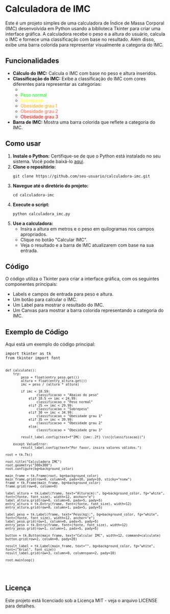 <!DOCTYPE html>
<html lang="pt-BR">
<head>
    <meta charset="UTF-8">
    <meta name="viewport" content="width=device-width, initial-scale=1.0">
</head>
<body>

<h1>Calculadora de IMC</h1>
<p>Este é um projeto simples de uma calculadora de Índice de Massa Corporal (IMC) desenvolvida em Python usando a biblioteca Tkinter para criar uma interface gráfica. A calculadora recebe o peso e a altura do usuário, calcula o IMC e fornece uma classificação com base no resultado. Além disso, exibe uma barra colorida para representar visualmente a categoria do IMC.</p>

<h2>Funcionalidades</h2>
<ul>
    <li><strong>Cálculo do IMC:</strong> Calcula o IMC com base no peso e altura inseridos.</li>
    <li><strong>Classificação do IMC:</strong> Exibe a classificação do IMC com cores diferentes para representar as categorias:
        <ul>
            <li><span style="color:white;">Abaixo do peso</span></li>
            <li><span style="color:#00FF00;">Peso normal</span></li>
            <li><span style="color:#FFFF00;">Sobrepeso</span></li>
            <li><span style="color:#FFA500;">Obesidade grau 1</span></li>
            <li><span style="color:#FF6347;">Obesidade grau 2</span></li>
            <li><span style="color:#ff0000;">Obesidade grau 3</span></li>
        </ul>
    </li>
    <li><strong>Barra de IMC:</strong> Mostra uma barra colorida que reflete a categoria do IMC.</li>
</ul>

<h2>Como usar</h2>
<ol>
    <li><strong>Instale o Python:</strong> Certifique-se de que o Python está instalado no seu sistema. Você pode baixá-lo <a href="https://www.python.org/downloads/" target="_blank">aqui</a>.</li>
    <li><strong>Clone o repositório:</strong>
        <pre><code>git clone https://github.com/seu-usuario/calculadora-imc.git</code></pre>
    </li>
    <li><strong>Navegue até o diretório do projeto:</strong>
        <pre><code>cd calculadora-imc</code></pre>
    </li>
    <li><strong>Execute o script:</strong>
        <pre><code>python calculadora_imc.py</code></pre>
    </li>
    <li><strong>Use a calculadora:</strong> 
        <ul>
            <li>Insira a altura em metros e o peso em quilogramas nos campos apropriados.</li>
            <li>Clique no botão "Calcular IMC".</li>
            <li>Veja o resultado e a barra de IMC atualizarem com base na sua entrada.</li>
        </ul>
    </li>
</ol>

<h2>Código</h2>
<p>O código utiliza o Tkinter para criar a interface gráfica, com os seguintes componentes principais:</p>
<ul>
    <li>Labels e campos de entrada para peso e altura.</li>
    <li>Um botão para calcular o IMC.</li>
    <li>Um Label para mostrar o resultado do IMC.</li>
    <li>Um Canvas para mostrar a barra colorida representando a categoria do IMC.</li>
</ul>

<h2>Exemplo de Código</h2>
<p>Aqui está um exemplo do código principal:</p>
<pre class="code-example">
<code>import tkinter as tk
from tkinter import font
		
	def calculate():
		try:
			peso = float(entry_peso.get())
			altura = float(entry_altura.get())
			imc = peso / (altura * altura)
			
			if imc < 18.59:
		            classificacao = "Abaixo do peso"
		        elif 18.5 <= imc < 24.99:
		            classificacao = "Peso normal"
		        elif 25 <= imc < 29.99:
		            classificacao = "Sobrepeso"
		        elif 30 <= imc < 34.99:
		            classificacao = "Obesidade grau 1"
		        elif 35 <= imc < 39.99:
		            classificacao = "Obesidade grau 2"
		        else:
		            classificacao = "Obesidade grau 3"
			
			result_label.config(text=f"IMC: {imc:.2f} \\n({classificacao})")
			
		except ValueError:
			result_label.config(text="Por favor, insira valores válidos.")
	
	root = tk.Tk()

	root.title("Calculadora IMC")
	root.geometry("300x300")
	root.configure(bg=background_color)
 
	main_frame = tk.Frame(root, bg=background_color)
	main_frame.grid(row=0, column=0, padx=10, pady=10, sticky="nsew")
	frame = tk.Frame(main_frame, bg=background_color)
	frame.grid(row=0, column=0)
 
	label_altura = tk.Label(frame, text="Altura(m):", bg=background_color, fg="white", font=(fonte, font_size), width=12, anchor="e")
	label_altura.grid(row=0, column=0, padx=5, pady=5)
	entry_altura = tk.Entry(frame, font=(fonte, font_size), width=12)
	entry_altura.grid(row=0, column=1, padx=5, pady=5)
 
	label_peso = tk.Label(frame, text="Peso(kg):", bg=background_color, fg="white", font=(fonte, font_size), width=12, anchor="e")
	label_peso.grid(row=1, column=0, padx=5, pady=5)
	entry_peso = tk.Entry(frame, font=(fonte, font_size), width=12)
	entry_peso.grid(row=1, column=1, padx=5, pady=5)
 
	button = tk.Button(main_frame, text="Calcular IMC", width=12, command=calculate)
	button.grid(row=2, column=0, pady=20)

	result_label = tk.Label(main_frame, text="", bg=background_color, fg="white", font=("Arial", font_size))
	result_label.grid(row=3, column=0, columnspan=2, pady=10)
 
	root.mainloop()
</code></pre>

<h2>Licença</h2>
<p>Este projeto está licenciado sob a Licença MIT - veja o arquivo LICENSE para detalhes.</p>

</body>
</html>
